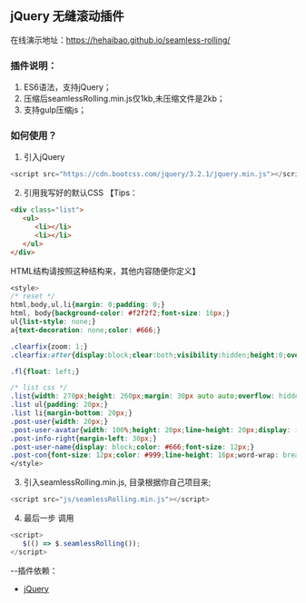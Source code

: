 ## jQuery 无缝滚动插件

在线演示地址：https://hehaibao.github.io/seamless-rolling/

### 插件说明：

1. ES6语法，支持jQuery；
2. 压缩后seamlessRolling.min.js仅1kb,未压缩文件是2kb；
3. 支持gulp压缩js；

### 如何使用？

1. 引入jQuery

```javascript
<script src="https://cdn.bootcss.com/jquery/3.2.1/jquery.min.js"></script>
```

2. 引用我写好的默认CSS 
【Tips：

```html
<div class="list">
   <ul>
      <li></li>
      <li></li>
   </ul>
</div>
```
HTML结构请按照这种结构来，其他内容随便你定义】

```css
<style>
/* reset */
html,body,ul,li{margin: 0;padding: 0;}
html, body{background-color: #f2f2f2;font-size: 16px;}
ul{list-style: none;}
a{text-decoration: none;color: #666;}

.clearfix{zoom: 1;}
.clearfix:after{display:block;clear:both;visibility:hidden;height:0;overflow:hidden;content:".";}

.fl{float: left;}

/* list css */
.list{width: 270px;height: 260px;margin: 30px auto auto;overflow: hidden;background-color: #fff;}
.list ul{padding: 20px;}
.list li{margin-bottom: 20px;}
.post-user{width: 20px;}
.post-user-avatar{width: 100%;height: 20px;line-height: 20px;display: inline-block;border-radius: 50%;margin-right: 6px;vertical-align: middle;}
.post-info-right{margin-left: 30px;}
.post-user-name{display: block;color: #666;font-size: 12px;}
.post-con{font-size: 12px;color: #999;line-height: 16px;word-wrap: break-word;}
</style>
```

3. 引入seamlessRolling.min.js, 目录根据你自己项目来;

```javascript
<script src="js/seamlessRolling.min.js"></script>
```

4. 最后一步 调用

```javascript
<script>
   $(() => $.seamlessRolling());
</script>
```


--插件依赖：

* [jQuery](http://jquery.com/)
